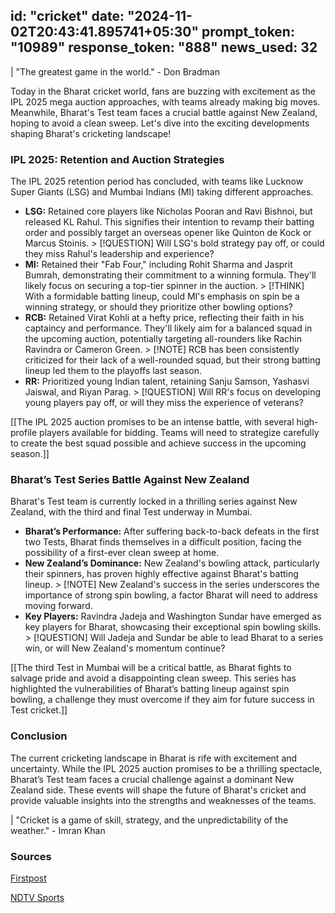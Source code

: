 
id: "cricket"
date: "2024-11-02T20:43:41.895741+05:30"
prompt_token: "10989"
response_token: "888"
news_used: 32
------
| "The greatest game in the world." - Don Bradman

Today in the Bharat cricket world, fans are buzzing with excitement as the IPL 2025 mega auction approaches, with teams already making big moves. Meanwhile, Bharat's Test team faces a crucial battle against New Zealand, hoping to avoid a clean sweep. Let's dive into the exciting developments shaping Bharat's cricketing landscape! 

### IPL 2025: Retention and Auction Strategies

The IPL 2025 retention period has concluded, with teams like Lucknow Super Giants (LSG) and Mumbai Indians (MI) taking different approaches. 

- **LSG:** Retained core players like Nicholas Pooran and Ravi Bishnoi, but released KL Rahul. This signifies their intention to revamp their batting order and possibly target an overseas opener like Quinton de Kock or Marcus Stoinis.  > [!QUESTION]  Will LSG's bold strategy pay off, or could they miss Rahul's leadership and experience? 
- **MI:** Retained their "Fab Four," including Rohit Sharma and Jasprit Bumrah, demonstrating their commitment to a winning formula. They'll likely focus on securing a top-tier spinner in the auction.  > [!THINK]  With a formidable batting lineup, could MI's emphasis on spin be a winning strategy, or should they prioritize other bowling options? 
- **RCB:** Retained Virat Kohli at a hefty price, reflecting their faith in his captaincy and performance. They'll likely aim for a balanced squad in the upcoming auction, potentially targeting all-rounders like Rachin Ravindra or Cameron Green.  > [!NOTE]  RCB has been consistently criticized for their lack of a well-rounded squad, but their strong batting lineup led them to the playoffs last season. 
- **RR:** Prioritized young Indian talent, retaining Sanju Samson, Yashasvi Jaiswal, and Riyan Parag.  > [!QUESTION]  Will RR's focus on developing young players pay off, or will they miss the experience of veterans? 

[[The IPL 2025 auction promises to be an intense battle, with several high-profile players available for bidding. Teams will need to strategize carefully to create the best squad possible and achieve success in the upcoming season.]]

### Bharat’s Test Series Battle Against New Zealand

Bharat's Test team is currently locked in a thrilling series against New Zealand, with the third and final Test underway in Mumbai. 

- **Bharat’s Performance:** After suffering back-to-back defeats in the first two Tests, Bharat finds themselves in a difficult position, facing the possibility of a first-ever clean sweep at home. 
- **New Zealand’s Dominance:** New Zealand's bowling attack, particularly their spinners, has proven highly effective against Bharat's batting lineup.  > [!NOTE]  New Zealand's success in the series underscores the importance of strong spin bowling, a factor Bharat will need to address moving forward. 
- **Key Players:** Ravindra Jadeja and Washington Sundar have emerged as key players for Bharat, showcasing their exceptional spin bowling skills.  > [!QUESTION]  Will Jadeja and Sundar be able to lead Bharat to a series win, or will New Zealand's momentum continue? 

[[The third Test in Mumbai will be a critical battle, as Bharat fights to salvage pride and avoid a disappointing clean sweep. This series has highlighted the vulnerabilities of Bharat’s batting lineup against spin bowling, a challenge they must overcome if they aim for future success in Test cricket.]]


### Conclusion

The current cricketing landscape in Bharat is rife with excitement and uncertainty. While the IPL 2025 auction promises to be a thrilling spectacle, Bharat’s Test team faces a crucial challenge against a dominant New Zealand side. These events will shape the future of Bharat's cricket and provide valuable insights into the strengths and weaknesses of the teams. 

| "Cricket is a game of skill, strategy, and the unpredictability of the weather." - Imran Khan 

### Sources

[Firstpost](https://www.firstpost.com)

[NDTV Sports](https://sports.ndtv.com)

